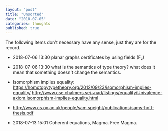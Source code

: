 ```yaml
---
layout: "post"
title: "Unsorted"
date: "2018-07-05"
categories: thoughts
published: true
---
```


The following items don't necessary have any sense, just they are for the record.

<div class="links" markdown="1">

- 2018-07-06 13:30 planar graphs certificates by using fields (F₂)

- 2018-07-06 13:30 what is the semantics of type theory? what does it mean that something doesn't change the semantics.

- Isomorphism implies equality: https://homotopytypetheory.org/2012/09/23/isomorphism-implies-equality/
http://www.cse.chalmers.se/~nad/listings/equality/Univalence-axiom.Isomorphism-implies-equality.html

- http://www.cs.ox.ac.uk/people/sam.speight/publications/sams-hott-thesis.pdf

- 2018-07-13 15:01 Coherent equations, Magma. Free Magma.

</div>
